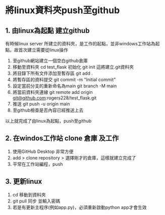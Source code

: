 # 將linux資料夾push至github

## 1. 由linux為起點 建立github

有時候linux server 所建立的資料夾，是工作的起點，並非windows工作站為起點，故首次建立需要從linux操作

1. 至github網站建立一個空白github倉庫
2. 移動至資料夾 cd test_flask 初始化 git init   這將建立.git資料夾
3. 將目錄下所有文件添加至暫存區  git add .
4. 將暫存區的資料提交 git commit -m "Initial commit"
5. 設定當前分支的重新命名為main  git branch -M main
6. 將當前資料夾連線  git remote add origin git@github.com:rogers228/test_flask.git
7. 推送 git push -u origin main
8. 至github檢查是否內容已經推送上去

以上就完成了由linux為起點，push至github

## 2. 在windos工作站 clone 倉庫 及工作

1. 使用GitHub Desktop 非常方便
2. add > clone repository > 選擇剛才的倉庫，這樣就建立完成了
3. 平常在工作站編程，push

## 3. 更新linux

1. cd 移動到資料夾
2. git pull 同步  並輸入密碼
3. 若是有更新主程序(例如app.py)，必須重新啟動python app才會生效